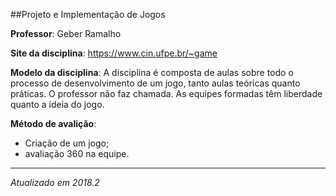 ##Projeto e Implementação de Jogos

**Professor**: Geber Ramalho

**Site da disciplina**: https://www.cin.ufpe.br/~game

**Modelo da disciplina**: 
	A disciplina é composta de aulas sobre todo o processo de desenvolvimento de um jogo, tanto aulas teóricas quanto práticas. O professor não faz chamada. As equipes formadas têm liberdade quanto a ideia do jogo.

**Método de avalição**:
- Criação de um jogo;
- avaliação 360 na equipe.

---------------------------------------
*Atualizado em 2018.2*

